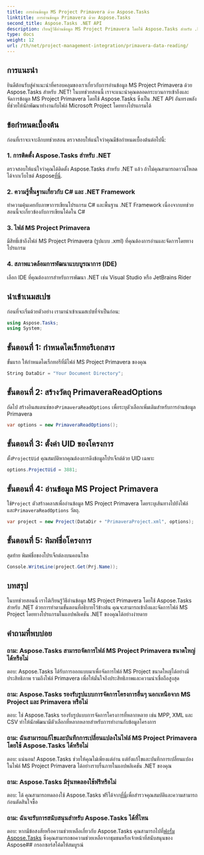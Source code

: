 ```yaml
---
title: การอ่านข้อมูล MS Project Primavera ด้วย Aspose.Tasks
linktitle: การอ่านข้อมูล Primavera ด้วย Aspose.Tasks
second_title: Aspose.Tasks .NET API
description: เรียนรู้วิธีอ่านข้อมูล MS Project Primavera โดยใช้ Aspose.Tasks สำหรับ .NET คำแนะนำทีละขั้นตอนพร้อมตัวอย่างโค้ด
type: docs
weight: 12
url: /th/net/project-management-integration/primavera-data-reading/
---
```

## การแนะนำ
ยินดีต้อนรับสู่คำแนะนำที่ครอบคลุมของเราเกี่ยวกับการอ่านข้อมูล MS Project Primavera ด้วย Aspose.Tasks สำหรับ .NET! ในบทช่วยสอนนี้ เราจะแนะนำคุณตลอดกระบวนการเข้าถึงและจัดการข้อมูล MS Project Primavera โดยใช้ Aspose.Tasks ซึ่งเป็น .NET API อันทรงพลังที่ช่วยให้นักพัฒนาทำงานกับไฟล์ Microsoft Project โดยทางโปรแกรมได้
## ข้อกำหนดเบื้องต้น
ก่อนที่เราจะเจาะลึกบทช่วยสอน ตรวจสอบให้แน่ใจว่าคุณมีข้อกำหนดเบื้องต้นต่อไปนี้:
### 1. การติดตั้ง Aspose.Tasks สำหรับ .NET
 ตรวจสอบให้แน่ใจว่าคุณได้ติดตั้ง Aspose.Tasks สำหรับ .NET แล้ว ถ้าไม่คุณสามารถดาวน์โหลดได้จากเว็บไซต์ Aspose[ที่นี่](https://releases.aspose.com/tasks/net/).
### 2. ความรู้พื้นฐานเกี่ยวกับ C# และ .NET Framework
ทำความคุ้นเคยกับภาษาการเขียนโปรแกรม C# และพื้นฐาน .NET Framework เนื่องจากบทช่วยสอนนี้จะเกี่ยวข้องกับการเขียนโค้ดใน C#
### 3. ไฟล์ MS Project Primavera
มีสิทธิ์เข้าถึงไฟล์ MS Project Primavera (รูปแบบ .xml) ที่คุณต้องการอ่านและจัดการโดยทางโปรแกรม
### 4. สภาพแวดล้อมการพัฒนาแบบบูรณาการ (IDE)
เลือก IDE ที่คุณต้องการสำหรับการพัฒนา .NET เช่น Visual Studio หรือ JetBrains Rider

## นำเข้าเนมสเปซ
ก่อนที่จะเริ่มด้วยตัวอย่าง เรามานำเข้าเนมสเปซที่จำเป็นก่อน:
```csharp
using Aspose.Tasks;
using System;

```

## ขั้นตอนที่ 1: กำหนดไดเร็กทอรีเอกสาร
ขั้นแรก ให้กำหนดไดเร็กทอรีที่มีไฟล์ MS Project Primavera ของคุณ
```csharp
String DataDir = "Your Document Directory";
```
## ขั้นตอนที่ 2: สร้างวัตถุ PrimaveraReadOptions
 ถัดไป สร้างอินสแตนซ์ของ`PrimaveraReadOptions` เพื่อระบุตัวเลือกเพิ่มเติมสำหรับการอ่านข้อมูล Primavera
```csharp
var options = new PrimaveraReadOptions();
```
## ขั้นตอนที่ 3: ตั้งค่า UID ของโครงการ
 ตั้ง`ProjectUid` คุณสมบัติหากคุณต้องการดึงข้อมูลโปรเจ็กต์ด้วย UID เฉพาะ
```csharp
options.ProjectUid = 3881;
```
## ขั้นตอนที่ 4: อ่านข้อมูล MS Project Primavera
 ใช้`Project` ตัวสร้างคลาสเพื่ออ่านข้อมูล MS Project Primavera โดยระบุเส้นทางไปยังไฟล์และ`PrimaveraReadOptions` วัตถุ.
```csharp
var project = new Project(DataDir + "PrimaveraProject.xml", options);
```
## ขั้นตอนที่ 5: พิมพ์ชื่อโครงการ
สุดท้าย พิมพ์ชื่อของโปรเจ็กต์ลงบนคอนโซล
```csharp
Console.WriteLine(project.Get(Prj.Name));
```

## บทสรุป
ในบทช่วยสอนนี้ เราได้เรียนรู้วิธีอ่านข้อมูล MS Project Primavera โดยใช้ Aspose.Tasks สำหรับ .NET ด้วยการทำตามขั้นตอนที่อธิบายไว้ข้างต้น คุณจะสามารถเข้าถึงและจัดการไฟล์ MS Project โดยทางโปรแกรมในแอปพลิเคชัน .NET ของคุณได้อย่างง่ายดาย
## คำถามที่พบบ่อย
### ถาม: Aspose.Tasks สามารถจัดการไฟล์ MS Project Primavera ขนาดใหญ่ได้หรือไม่
ตอบ: Aspose.Tasks ได้รับการออกแบบมาเพื่อจัดการไฟล์ MS Project ขนาดใหญ่ได้อย่างมีประสิทธิภาพ รวมถึงไฟล์ Primavera เพื่อให้มั่นใจถึงประสิทธิภาพและความน่าเชื่อถือสูงสุด
### ถาม: Aspose.Tasks รองรับรูปแบบการจัดการโครงการอื่นๆ นอกเหนือจาก MS Project และ Primavera หรือไม่
ตอบ: ใช่ Aspose.Tasks รองรับรูปแบบการจัดการโครงการที่หลากหลาย เช่น MPP, XML และ CSV ทำให้นักพัฒนามีตัวเลือกที่หลากหลายสำหรับการทำงานกับข้อมูลโครงการ
### ถาม: ฉันสามารถแก้ไขและบันทึกการเปลี่ยนแปลงในไฟล์ MS Project Primavera โดยใช้ Aspose.Tasks ได้หรือไม่
ตอบ: แน่นอน! Aspose.Tasks ช่วยให้คุณไม่เพียงแต่อ่าน แต่ยังแก้ไขและบันทึกการเปลี่ยนแปลงในไฟล์ MS Project Primavera ได้อย่างราบรื่นภายในแอปพลิเคชัน .NET ของคุณ
### ถาม: Aspose.Tasks มีรุ่นทดลองใช้ฟรีหรือไม่
 ตอบ: ได้ คุณสามารถทดลองใช้ Aspose.Tasks ฟรีได้จาก[ที่นี่](https://releases.aspose.com/)เพื่อสำรวจคุณสมบัติและความสามารถก่อนตัดสินใจซื้อ
### ถาม: ฉันจะรับการสนับสนุนสำหรับ Aspose.Tasks ได้ที่ไหน
 ตอบ: หากมีข้อสงสัยหรือความช่วยเหลือเกี่ยวกับ Aspose.Tasks คุณสามารถไปที่[ฟอรั่ม Aspose.Tasks](https://forum.aspose.com/c/tasks/15) ซึ่งคุณสามารถขอความช่วยเหลือจากชุมชนหรือเจ้าหน้าที่สนับสนุนของ Aspose## กรอกซอร์สโค้ดให้สมบูรณ์